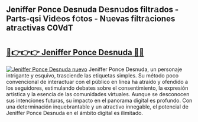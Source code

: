 ## Jeniffer Ponce Desnuda D𝚎sn𝚞dos filtr𝚊dos - Parts-qsi Vid𝚎os f𝚘tos - N𝚞evas filtr𝚊ciones atr𝚊ctivas C0VdT

# <h2><a href="http://mbcgy44.tromn.icu/?c=Jeniffer+Ponce+Desnuda">🔗👉👉👉 Jeniffer Ponce Desnuda 🔗🔗</a></h2>

[![Jeniffer Ponce Desnuda nuevo](https://i.imgur.com/pEAQMta.gif)](http://mbcgy44.tromn.icu/?c=Jeniffer+Ponce+Desnuda)
Jeniffer Ponce Desnuda, un personaje intrigante y esquivo, trasciende las etiquetas simples. Su método poco convencional de interactuar con el público en línea ha atraído y ofendido a los seguidores, estimulando debates sobre el consentimiento, la expresión artística y la esencia de las comunidades virtuales. Aunque se desconocen sus intenciones futuras, su impacto en el panorama digital es profundo. Con una determinación inquebrantable y un atractivo innegable, el potencial de Jeniffer Ponce Desnuda en el ámbito digital es ilimitado.
